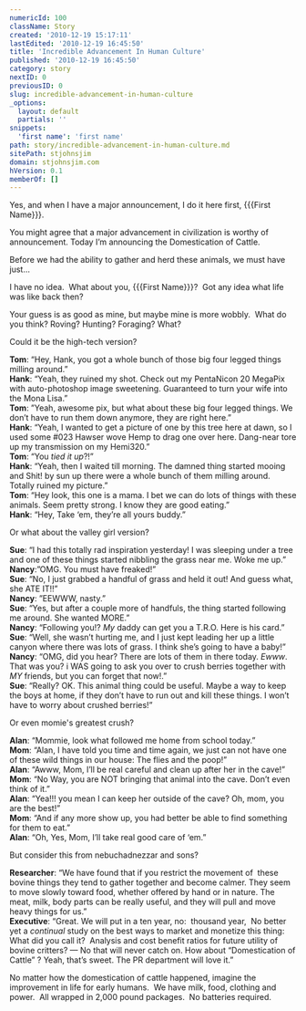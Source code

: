 ```yaml
---
numericId: 100
className: Story
created: '2010-12-19 15:17:11'
lastEdited: '2010-12-19 16:45:50'
title: 'Incredible Advancement In Human Culture'
published: '2010-12-19 16:45:50'
category: story
nextID: 0
previousID: 0
slug: incredible-advancement-in-human-culture
_options:
  layout: default
  partials: ''
snippets:
  'first name': 'first name'
path: story/incredible-advancement-in-human-culture.md
sitePath: stjohnsjim
domain: stjohnsjim.com
hVersion: 0.1
memberOf: []
---
```


Yes, and when I have a major announcement, I do it here first, {{{First Name}}}.

You might agree that a major advancement in civilization is worthy of announcement. Today I&rsquo;m announcing the Domestication of Cattle.

Before we had the ability to gather and herd these animals, we must have just&hellip;

I have no idea. &nbsp;What about you, {{{First Name}}}? &nbsp;Got any idea what life was like back then?

Your guess is as good as mine, but maybe mine is more wobbly. &nbsp;What do you think? Roving? Hunting? Foraging? What?

Could it be the high-tech version?

**Tom**: &ldquo;Hey, Hank, you got a whole bunch of those big four legged things milling around.&rdquo;  
**Hank**: &ldquo;Yeah, they ruined my shot. Check out my PentaNicon 20 MegaPix with auto-photoshop image sweetening. Guaranteed to turn your wife into the Mona Lisa.&rdquo;  
**Tom**: &rdquo;Yeah, awesome pix, but what about these big four legged things. We don&rsquo;t have to run them down anymore, they are right here.&rdquo;  
**Hank**: &ldquo;Yeah, I wanted to get a picture of one by this tree here at dawn, so I used some #023 Hawser wove Hemp to drag one over here. Dang-near tore up my transmission on my Hemi320.&rdquo;  
**Tom**: &ldquo;You _tied it up_?!&rdquo;  
**Hank**: &ldquo;Yeah, then I waited till morning. The damned thing started mooing and Shit! by sun up there were a whole bunch of them milling around. Totally ruined my picture.&rdquo;  
**Tom**: &ldquo;Hey look, this one is a mama. I bet we can do lots of things with these animals. Seem pretty strong. I know they are good eating.&rdquo;  
**Hank**: &ldquo;Hey, Take &lsquo;em, they&rsquo;re all yours buddy.&rdquo;

Or what about the valley girl version?

**Sue**: &ldquo;I had this totally rad inspiration yesterday! I was sleeping under a tree and one of these things started nibbling the grass near me. Woke me up.&rdquo;  
**Nancy**:&rdquo;OMG. You must have freaked!&rdquo;  
**Sue**: &ldquo;No, I just grabbed a handful of grass and held it out! And guess what, she ATE IT!!&rdquo;  
**Nancy**: &rdquo;EEWWW, nasty.&rdquo;  
**Sue**: &ldquo;Yes, but after a couple more of handfuls, the thing started following me around. She wanted MORE.&rdquo;  
**Nancy**: &ldquo;Following you!? _My_ daddy can get you a T.R.O. Here is his card.&rdquo;  
**Sue**: &ldquo;Well, she wasn&rsquo;t hurting me, and I just kept leading her up a little canyon where there was lots of grass. I think she&rsquo;s going to have a baby!&rdquo;  
**Nancy**: &ldquo;OMG, did you hear? There are lots of them in there today. _Ewww_. That was you? i WAS going to ask you over to crush berries together with _MY_ friends, but you can forget that now!.&rdquo;  
**Sue**: &ldquo;Really? OK. This animal thing could be useful. Maybe a way to keep the boys at home, if they don&rsquo;t have to run out and kill these things. I won&rsquo;t have to worry about crushed berries!&rdquo;

Or even momie's greatest crush?

**Alan**: &ldquo;Mommie, look what followed me home from school today.&rdquo;  
**Mom**: &ldquo;Alan, I have told you time and time again, we just can not have one of these wild things in our house: The flies and the poop!&rdquo;  
**Alan**: &ldquo;Awww, Mom, I&rsquo;ll be real careful and clean up after her in the cave!&rdquo;  
**Mom**: &ldquo;No Way, you are NOT bringing that animal into the cave. Don&rsquo;t even think of it.&rdquo;  
**Alan**: &ldquo;Yea!!! you mean I can keep her outside of the cave? Oh, mom, you are the best!&rdquo;  
**Mom**: &ldquo;And if any more show up, you had better be able to find something for them to eat.&rdquo;  
**Alan**: &ldquo;Oh, Yes, Mom, I&rsquo;ll take real good care of &lsquo;em.&rdquo;

But consider this from nebuchadnezzar and sons?

**Researcher**: &ldquo;We have found that if you restrict the movement of &nbsp;these bovine things they tend to gather together and become calmer. They seem to move slowly toward food, whether offered by hand or in nature. The meat, milk, body parts can be really useful, and they will pull and move heavy things for us.&rdquo;  
**Executive**: &ldquo;Great. We will put in a ten year, no: &nbsp;thousand year, &nbsp;No better yet a _continual_ study on the best ways to market and monetize this thing: What did you call it? &nbsp;Analysis and cost benefit ratios for future utility of bovine critters? &mdash; No that will never catch on. How about &ldquo;Domestication of Cattle&rdquo; ? Yeah, that&rsquo;s sweet. The PR department will love it.&rdquo;

No matter how the domestication of cattle happened, imagine the improvement in life for early humans. &nbsp;We have milk, food, clothing and power. &nbsp;All wrapped in 2,000 pound packages. &nbsp;No batteries required.&nbsp;
